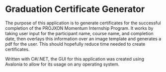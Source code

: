 # Graduation Certificate Generator

The purpose of this application is to generate certificates for the successful completion of the PROJXON Momentum Internship Program. It works by taking user input for the participant name, course name, and completion date, then overlays this information over an image template and generates a pdf for the user. This should hopefully reduce time needed to create certificates.

Written with C#/.NET, the GUI for this application was created using Avalonia to allow for its usage on any operating system.
